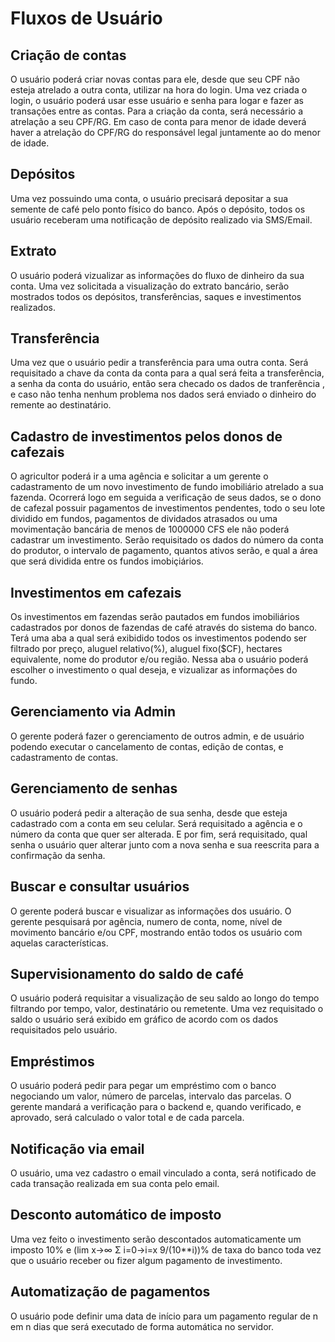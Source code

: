 # Fluxos de Usuário 

## Criação de contas
O usuário poderá criar novas contas para ele, desde que seu CPF não esteja atrelado a outra conta, utilizar na hora do login.
Uma vez criada o login, o usuário poderá usar esse usuário e senha para logar e fazer as transações entre as contas.
Para a criação da conta, será necessário a atrelação a seu CPF/RG.
Em caso de conta para menor de idade deverá haver a atrelação do CPF/RG do responsável legal juntamente ao do menor de idade.

## Depósitos
Uma vez possuindo uma conta, o usuário precisará depositar a sua semente de café pelo ponto físico do banco.
Após o depósito, todos os usuário receberam uma notificação de depósito realizado via SMS/Email.

## Extrato
O usuário poderá vizualizar as informações do fluxo de dinheiro da sua conta.
Uma vez solicitada a visualização do extrato bancário, serão mostrados todos os depósitos, transferências, saques e investimentos realizados.

## Transferência
Uma vez que o usuário pedir a transferência para uma outra conta.
Será requisitado a chave da conta da conta para a qual será feita a transferência, a senha da conta do usuário, então sera checado os dados de tranferência , e caso não tenha nenhum problema nos dados será enviado o dinheiro do remente ao destinatário.

## Cadastro de investimentos pelos donos de cafezais
O agricultor poderá ir a uma agência e solicitar a um gerente o cadastramento de um novo investimento de fundo imobiliário atrelado a sua fazenda.
Ocorrerá logo em seguida a verificação de seus dados, se o dono de cafezal possuir pagamentos de investimentos pendentes, todo o seu lote dividido em fundos, pagamentos de dividados atrasados ou uma movimentação bancária de menos de 1000000 CFS ele não poderá cadastrar um investimento.
Serão requisitado os dados do número da conta do produtor, o intervalo de pagamento, quantos ativos serão, e qual a área que será dividida entre os fundos imobiçiários.

## Investimentos em cafezais
Os investimentos em fazendas serão pautados em fundos imobiliários cadastrados por donos de fazendas de café através do sistema do banco.
Terá uma aba a qual será exibidido todos os investimentos podendo ser filtrado por preço, aluguel relativo(%), aluguel fixo($CF), hectares equivalente, nome do produtor e/ou região.
Nessa aba o usuário poderá escolher o investimento o qual deseja, e vizualizar as informações do fundo.

## Gerenciamento via Admin
O gerente poderá fazer o gerenciamento de outros admin, e de usuário podendo executar o cancelamento de contas, edição de contas, e cadastramento de contas.

## Gerenciamento de senhas
O usuário poderá pedir a alteração de sua senha, desde que esteja cadastrado com a conta em seu celular.
Será requisitado a agência e o número da conta que quer ser alterada.
E por fim, será requisitado, qual senha o usuário quer alterar junto com a nova senha e sua reescrita para a confirmação da senha.

## Buscar e consultar usuários
O gerente poderá buscar e visualizar as informações dos usuário.
O gerente pesquisará por agência, numero de conta, nome, nível de movimento bancário e/ou CPF, mostrando então todos os usuário com aquelas características.

## Supervisionamento do saldo de café
O usuário poderá requisitar a visualização de seu saldo ao longo do tempo filtrando por tempo, valor, destinatário ou remetente.
Uma vez requisitado o saldo o usuário será exibido em gráfico de acordo com os dados requisitados pelo usuário.

## Empréstimos
O usuário poderá pedir para pegar um empréstimo com o banco negociando um valor, número de parcelas, intervalo das parcelas.
O gerente mandará a verificação para o backend e, quando verificado, e aprovado, será calculado o valor total e de cada parcela.

## Notificação via email
O usuário, uma vez cadastro o email vinculado a conta, será notificado de cada transação realizada em sua conta pelo email.

## Desconto automático de imposto
Uma vez feito o investimento serão descontados automaticamente um imposto 10% e (lim x->∞ Σ i=0->i=x 9/(10**i))% de taxa do banco toda vez que o usuário receber ou fizer algum pagamento de investimento.

## Automatização de pagamentos
O usuário pode definir uma data de início para um pagamento regular de n em n dias que será executado de forma automática no servidor.

##
